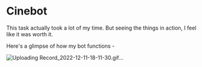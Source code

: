 # Cinebot
This task actually took a lot of my time. But seeing the things in action, I feel like it was worth it.

Here's a glimpse of how my bot functions -

![Uploading Record_2022-12-11-18-11-30.gif…]()
